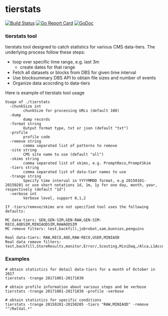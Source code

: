 # tierstats

[![Build Status](https://travis-ci.org/vkuznet/tierstats.svg?branch=master)](https://travis-ci.org/vkuznet/tierstats)
[![Go Report Card](https://goreportcard.com/badge/github.com/vkuznet/tierstats)](https://goreportcard.com/report/github.com/vkuznet/tierstats)
[![GoDoc](https://godoc.org/github.com/vkuznet/tierstats?status.svg)](https://godoc.org/github.com/vkuznet/tierstats)

### tierstats tool
tierstats tool designed to catch statistics for various CMS data-tiers.
The underlying process follow these steps:

- loop over specific time range, e.g. last 3m
  - create dates for that range
- Fetch all datasets or blocks from DBS for given time interval
- Use blocksummary DBS API to obtain file sizes and number of events
- Organize data acocrding to data-tiers

Here is example of tierstats tool usage

```
Usage of ./tierstats
  -chunkSize int
    	chunkSize for processing URLs (default 100)
  -dump
    	dump records
  -format string
    	Output format type, txt or json (default "txt")
  -profile
    	profile code
  -remove string
    	comma separated list of patterns to remove
  -site string
    	CMS site name to use (default "all")
  -skims string
    	comma separated list of skims, e.g. PromptReco,PromptSkim
  -tiers string
    	comma separated list of data-tier names to use
  -trange string
    	Specify time interval in YYYYMMDD format, e.g 20150101-20150201 or use short notations 1d, 1m, 1y for one day, month, year, respectively (default "1d")
  -verbose int
    	Verbose level, support 0,1,2

If -tiers/remove/skims are not specified tool uses the following defaults:

MC data-tiers: GEN,GEN-SIM,GEN-RAW,GEN-SIM-RECO,AODSIM,MINIAODSIM,RAWAODSIM
MC remove filters: test,backfill,jobrobot,sam,bunnies,penguins

Real data-tiers: RAW,RECO,AOD,RAW-RECO,USER,MINIAOD
Real data remove filters: test,backfill,StoreResults,monitor,Error/,Scouting,MiniDaq,/Alca,L1Accept,L1EG,L1Jet,L1Mu,PhysicsDST,VdM,/Hcal,express,Interfill,Bunnies
```

### Examples
```
# obtain statistics for detail data-tiers for a month of October in 2017
tierstats -trange 20171001-20171030

# obtain profile information about various steps and be verbose
tierstats -trange 20171001-20171030 -profile -verbose

# obtain statistics for specific conditions
tierstats -trange 20150201-20150205 -tiers "RAW,MINIAOD" -remove "^/RelVal.*"
```
